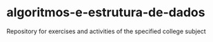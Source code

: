 # algoritmos-e-estrutura-de-dados
Repository for exercises and activities of the specified college subject
